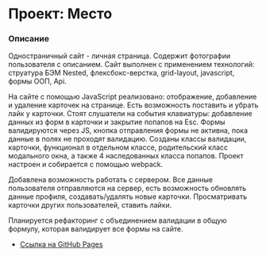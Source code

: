 # Проект: Место

### Описание

Одностраничный сайт - личная страница. Содержит фотографии пользователя с описанием. 
Сайт выполнен с применением технологий: струатура БЭМ Nested, флексбокс-верстка, grid-layout, javascript, формы ООП, Api.

На сайте с помощью JavaScript  реализовано: отображение, добавление и удаление карточек на странице. Есть возможность поставить и убрать лайк у карточки. Стоят слушатели на события клавиатуры: добавление данных из форм в карточки и закрытие попапов на Esc. Формы валидируются через JS, кнопка отправления формы не активна, пока данные в полях не проходят валидацию. Созданы классы валидации, карточки, функционал в отдельном классе, родительский класс модального окна, а также 4 наследованных класса попапов.
Проект настроен и собирается с помощью webpack.

Добавлена возможность работать с сервером. Все данные пользователя отправляются на сервер, есть возможность обновлять данные профиля, создавать/удалять новые карточки. Просматривать карточки других пользователей, ставить лайки. 

Планируется рефакторинг c объединением валидации в общую формулу, которая валидирует все формы на сайте. 

* [Ссылка на GitHub Pages](https://valeriaglazunova.github.io/mesto)


